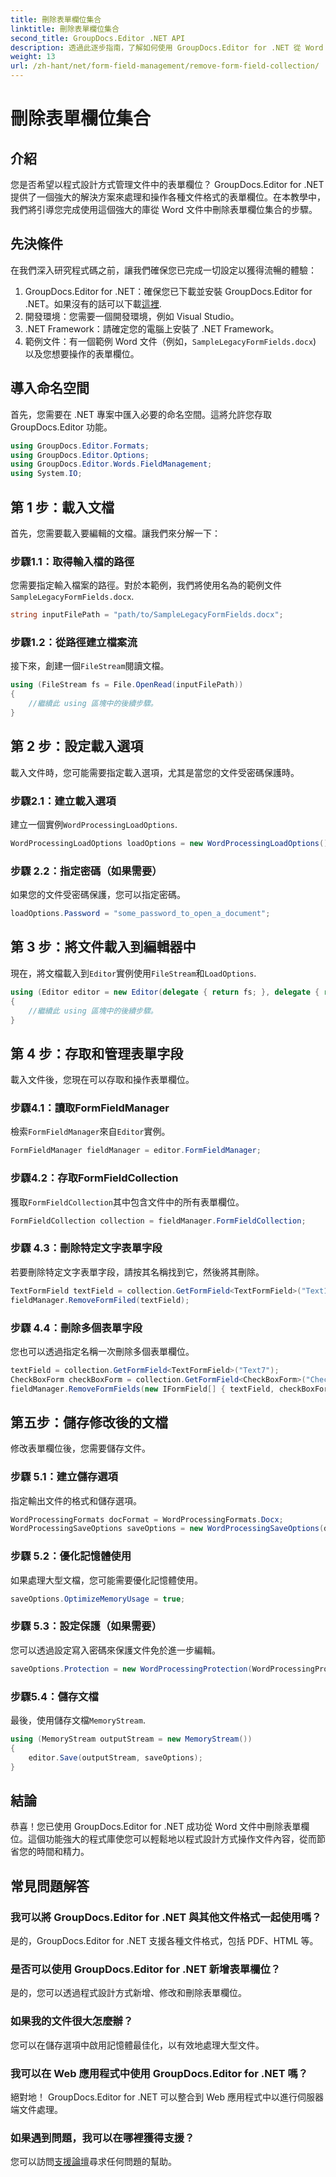 ```yaml
---
title: 刪除表單欄位集合
linktitle: 刪除表單欄位集合
second_title: GroupDocs.Editor .NET API
description: 透過此逐步指南，了解如何使用 GroupDocs.Editor for .NET 從 Word 文件中刪除表單欄位。非常適合開發人員。
weight: 13
url: /zh-hant/net/form-field-management/remove-form-field-collection/
---
```


# 刪除表單欄位集合

## 介紹
您是否希望以程式設計方式管理文件中的表單欄位？ GroupDocs.Editor for .NET 提供了一個強大的解決方案來處理和操作各種文件格式的表單欄位。在本教學中，我們將引導您完成使用這個強大的庫從 Word 文件中刪除表單欄位集合的步驟。 
## 先決條件
在我們深入研究程式碼之前，讓我們確保您已完成一切設定以獲得流暢的體驗：
1. GroupDocs.Editor for .NET：確保您已下載並安裝 GroupDocs.Editor for .NET。如果沒有的話可以下載[這裡](https://releases.groupdocs.com/editor/net/).
2. 開發環境：您需要一個開發環境，例如 Visual Studio。
3. .NET Framework：請確定您的電腦上安裝了 .NET Framework。
4. 範例文件：有一個範例 Word 文件（例如，`SampleLegacyFormFields.docx`) 以及您想要操作的表單欄位。

## 導入命名空間
首先，您需要在 .NET 專案中匯入必要的命名空間。這將允許您存取 GroupDocs.Editor 功能。
```csharp
using GroupDocs.Editor.Formats;
using GroupDocs.Editor.Options;
using GroupDocs.Editor.Words.FieldManagement;
using System.IO;
```
## 第 1 步：載入文檔
首先，您需要載入要編輯的文檔。讓我們來分解一下：
### 步驟1.1：取得輸入檔的路徑
您需要指定輸入檔案的路徑。對於本範例，我們將使用名為的範例文件`SampleLegacyFormFields.docx`.
```csharp
string inputFilePath = "path/to/SampleLegacyFormFields.docx";
```
### 步驟1.2：從路徑建立檔案流
接下來，創建一個`FileStream`閱讀文檔。
```csharp
using (FileStream fs = File.OpenRead(inputFilePath))
{
    //繼續此 using 區塊中的後續步驟。
}
```
## 第 2 步：設定載入選項
載入文件時，您可能需要指定載入選項，尤其是當您的文件受密碼保護時。
### 步驟2.1：建立載入選項
建立一個實例`WordProcessingLoadOptions`.
```csharp
WordProcessingLoadOptions loadOptions = new WordProcessingLoadOptions();
```
### 步驟 2.2：指定密碼（如果需要）
如果您的文件受密碼保護，您可以指定密碼。
```csharp
loadOptions.Password = "some_password_to_open_a_document";
```
## 第 3 步：將文件載入到編輯器中
現在，將文檔載入到`Editor`實例使用`FileStream`和`LoadOptions`.
```csharp
using (Editor editor = new Editor(delegate { return fs; }, delegate { return loadOptions; }))
{
    //繼續此 using 區塊中的後續步驟。
}
```
## 第 4 步：存取和管理表單字段
載入文件後，您現在可以存取和操作表單欄位。
### 步驟4.1：讀取FormFieldManager
檢索`FormFieldManager`來自`Editor`實例。
```csharp
FormFieldManager fieldManager = editor.FormFieldManager;
```
### 步驟4.2：存取FormFieldCollection
獲取`FormFieldCollection`其中包含文件中的所有表單欄位。
```csharp
FormFieldCollection collection = fieldManager.FormFieldCollection;
```
### 步驟 4.3：刪除特定文字表單字段
若要刪除特定文字表單字段，請按其名稱找到它，然後將其刪除。
```csharp
TextFormField textField = collection.GetFormField<TextFormField>("Text1");
fieldManager.RemoveFormFiled(textField);
```
### 步驟 4.4：刪除多個表單字段
您也可以透過指定名稱一次刪除多個表單欄位。
```csharp
textField = collection.GetFormField<TextFormField>("Text7");
CheckBoxForm checkBoxForm = collection.GetFormField<CheckBoxForm>("Check2");
fieldManager.RemoveFormFields(new IFormField[] { textField, checkBoxForm });
```
## 第五步：儲存修改後的文檔
修改表單欄位後，您需要儲存文件。
### 步驟 5.1：建立儲存選項
指定輸出文件的格式和儲存選項。
```csharp
WordProcessingFormats docFormat = WordProcessingFormats.Docx;
WordProcessingSaveOptions saveOptions = new WordProcessingSaveOptions(docFormat);
```
### 步驟 5.2：優化記憶體使用
如果處理大型文檔，您可能需要優化記憶體使用。
```csharp
saveOptions.OptimizeMemoryUsage = true;
```
### 步驟 5.3：設定保護（如果需要）
您可以透過設定寫入密碼來保護文件免於進一步編輯。
```csharp
saveOptions.Protection = new WordProcessingProtection(WordProcessingProtectionType.AllowOnlyFormFields, "write_password");
```
### 步驟5.4：儲存文檔
最後，使用儲存文檔`MemoryStream`.
```csharp
using (MemoryStream outputStream = new MemoryStream())
{
    editor.Save(outputStream, saveOptions);
}
```

## 結論
恭喜！您已使用 GroupDocs.Editor for .NET 成功從 Word 文件中刪除表單欄位。這個功能強大的程式庫使您可以輕鬆地以程式設計方式操作文件內容，從而節省您的時間和精力。
## 常見問題解答
### 我可以將 GroupDocs.Editor for .NET 與其他文件格式一起使用嗎？
是的，GroupDocs.Editor for .NET 支援各種文件格式，包括 PDF、HTML 等。
### 是否可以使用 GroupDocs.Editor for .NET 新增表單欄位？
是的，您可以透過程式設計方式新增、修改和刪除表單欄位。
### 如果我的文件很大怎麼辦？
您可以在儲存選項中啟用記憶體最佳化，以有效地處理大型文件。
### 我可以在 Web 應用程式中使用 GroupDocs.Editor for .NET 嗎？
絕對地！ GroupDocs.Editor for .NET 可以整合到 Web 應用程式中以進行伺服器端文件處理。
### 如果遇到問題，我可以在哪裡獲得支援？
您可以訪問[支援論壇](https://forum.groupdocs.com/c/editor/20)尋求任何問題的幫助。
